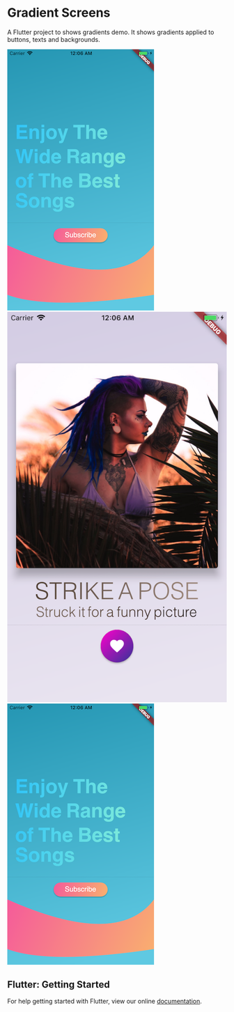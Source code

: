 # Gradient Screens

A Flutter project to shows gradients demo.
It shows gradients applied to buttons, texts and backgrounds.

![Gradient button and gradient background](art/intro_page.png)
![Gradient Floating Action Button](art/info_page.png)
![Gradient buttons](art/intro_page.png)

## Flutter: Getting Started

For help getting started with Flutter, view our online
[documentation](https://flutter.io/).
